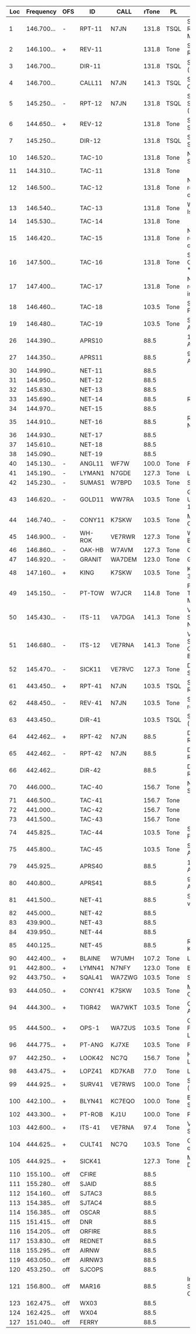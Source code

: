 | Loc | Frequency | OFS | ID     | CALL   | rTone | PL   | Comment                              |
| --- | --------- | --- | ------ | ------ | ----- | ---- | ------------------------------------ |
|   1 |  146.700… | -   | RPT-11 | N7JN   | 131.8 | TSQL | SJCARS Repeater Cady Mt.             |
|   2 |  146.100… | +   | REV-11 |        | 131.8 | Tone | SJCARS Reverse                       |
|   3 |  146.700… |     | DIR-11 |        | 131.8 | TSQL | SJCARS Direct (simplex)              |
|   4 |  146.700… |     | CALL11 | N7JN   | 141.3 | TSQL | SJCARS Callup                        |
|   5 |  145.250… | -   | RPT-12 | N7JN   | 131.8 | TSQL | SJCARS D-Star Repeater (HVT)         |
|   6 |  144.650… | +   | REV-12 |        | 131.8 | Tone | SJCARS D-Star Reverse                |
|   7 |  145.250… |     | DIR-12 |        | 131.8 | TSQL | SJCARS D-Star simplex                |
|  10 |  146.520… |     | TAC-10 |        | 131.8 | Tone | National Simplex                     |
|  11 |  144.310… |     | TAC-11 |        | 131.8 | Tone |                                      |
|  12 |  146.500… |     | TAC-12 |        | 131.8 | Tone | NBFM repeater ch-8 output            |
|  13 |  146.540… |     | TAC-13 |        | 131.8 | Tone | Watcom, King, Island, Blaine         |
|  14 |  145.530… |     | TAC-14 |        | 131.8 | Tone |                                      |
|  15 |  146.420… |     | TAC-15 |        | 131.8 | Tone | NBFM repeater ch-2 output            |
|  16 |  147.500… |     | TAC-16 |        | 131.8 | Tone | Stanwood-Camano Is. ****             |
|  17 |  147.400… |     | TAC-17 |        | 131.8 | Tone | NBFM repeater ch-1 input             |
|  18 |  146.460… |     | TAC-18 |        | 103.5 | Tone | Statewide Primary **                 |
|  19 |  146.480… |     | TAC-19 |        | 103.5 | Tone | Statewide Alternate ***              |
|  26 |  144.390… |     | APRS10 |        |  88.5 |      | 1200 baud APRS                       |
|  27 |  144.350… |     | APRS11 |        |  88.5 |      | 9600 baud APRS                       |
|  30 |  144.990… |     | NET-11 |        |  88.5 |      |                                      |
|  31 |  144.950… |     | NET-12 |        |  88.5 |      |                                      |
|  32 |  145.630… |     | NET-13 |        |  88.5 |      |                                      |
|  33 |  145.690… |     | NET-14 |        |  88.5 |      | RMS Gate                             |
|  34 |  144.970… |     | NET-15 |        |  88.5 |      |                                      |
|  35 |  144.910… |     | NET-16 |        |  88.5 |      | RMS Gate N7NIX-10                    |
|  36 |  144.930… |     | NET-17 |        |  88.5 |      |                                      |
|  37 |  145.610… |     | NET-18 |        |  88.5 |      |                                      |
|  38 |  145.090… |     | NET-19 |        |  88.5 |      |                                      |
|  40 |  145.130… | -   | ANGL11 | WF7W   | 100.0 | Tone | Port Angeles                         |
|  41 |  145.190… | -   | LYMAN1 | N7GDE  | 127.3 | Tone | Lyman Hill                           |
|  42 |  145.230… | -   | SUMAS1 | W7BPD  | 103.5 | Tone | Sumas Mt.                            |
|  43 |  146.620… | -   | GOLD11 | WW7RA  | 103.5 | Tone | Gold Mt. Unusable (Cdn 146.61/110.9) |
|  44 |  146.740… | -   | CONY11 | K7SKW  | 103.5 | Tone | Mt. Constitution                     |
|  45 |  146.900… | -   | WH-ROK | VE7RWR | 127.3 | Tone | White Rock, BC                       |
|  46 |  146.860… | -   | OAK-HB | W7AVM  | 127.3 | Tone | Oak Harbor                           |
|  47 |  146.920… | -   | GRANIT | WA7DEM | 123.0 | Tone | Granite Falls                        |
|  48 |  147.160… | +   | KING   | K7SKW  | 103.5 | Tone | King Mt. IRLP-3276                   |
|  49 |  145.150… | -   | PT-TOW | W7JCR  | 114.8 | Tone | Port Townsend, Morgan Hill           |
|  50 |  145.430… | -   | ITS-11 | VA7DGA | 141.3 | Tone | Van. I. Trunk System, Nanaimo, BC    |
|  51 |  146.680… | -   | ITS-12 | VE7RNA | 141.3 | Tone | Van. I. Trunk System, Chemainus, BC  |
|  52 |  145.470… | -   | SICK11 | VE7RVC | 127.3 | Tone | Duncan, Mt. Sicker                   |
|  61 |  443.450… | +   | RPT-41 | N7JN   | 103.5 | TSQL | SJCARS Repeater                      |
|  62 |  448.450… | -   | REV-41 | N7JN   | 103.5 | Tone | SJCARS reverse                       |
|  63 |  443.450… |     | DIR-41 |        | 103.5 | TSQL | SJCARS Direct (simplex)              |
|  64 |  442.462… | +   | RPT-42 | N7JN   |  88.5 |      | D-Star Repeater                      |
|  65 |  442.462… | -   | RPT-42 | N7JN   |  88.5 |      | D-Star Repeater                      |
|  66 |  442.462… |     | DIR-42 |        |  88.5 |      | D-Star Repeater                      |
|  70 |  446.000… |     | TAC-40 |        | 156.7 | Tone | National Simplex                     |
|  71 |  446.500… |     | TAC-41 |        | 156.7 | Tone |                                      |
|  72 |  441.000… |     | TAC-42 |        | 156.7 | Tone |                                      |
|  73 |  441.500… |     | TAC-43 |        | 156.7 | Tone |                                      |
|  74 |  445.825… |     | TAC-44 |        | 103.5 | Tone | Statewide Primary                    |
|  75 |  445.800… |     | TAC-45 |        | 103.5 | Tone | Statewide Alternate                  |
|  79 |  445.925… |     | APRS40 |        |  88.5 |      | 1200 baud APRS                       |
|  80 |  440.800… |     | APRS41 |        |  88.5 |      | 9600 baud APRS                       |
|  81 |  441.500… |     | NET-41 |        |  88.5 |      | Shared w/ voice                      |
|  82 |  445.000… |     | NET-42 |        |  88.5 |      |                                      |
|  83 |  439.900… |     | NET-43 |        |  88.5 |      |                                      |
|  84 |  439.950… |     | NET-44 |        |  88.5 |      |                                      |
|  85 |  440.125… |     | NET-45 |        |  88.5 |      | RMS Gate K7KCA-10                    |
|  90 |  442.400… | +   | BLAINE | W7UMH  | 107.2 | Tone | Lyman Hill                           |
|  91 |  442.800… | +   | LYMN41 | N7NFY  | 123.0 | Tone | BLYN                                 |
|  92 |  443.750… | +   | SQAL41 | WA7ZWG | 103.5 | Tone | Squalicum Mt.                        |
|  93 |  444.050… | +   | CONY41 | K7SKW  | 103.5 | Tone | Mt. Constitution                     |
|  94 |  444.300… | +   | TIGR42 | WA7WKT | 103.5 | Tone | OPS-1 Alternate                      |
|  95 |  444.500… | +   | OPS-1  | WA7ZUS | 103.5 | Tone | OPS-1 Primary, Lyman                 |
|  96 |  444.775… | +   | PT-ANG | KJ7XE  | 103.5 | Tone | Port Angeles                         |
|  97 |  442.250… | +   | LOOK42 | NC7Q   | 156.7 | Tone | Hospital link to LOOK-21             |
|  98 |  443.475… | +   | LOPZ41 | KD7KAB |  77.0 | Tone | Lopez                                |
|  99 |  444.925… | +   | SURV41 | VE7RWS | 100.0 | Tone | Survey Mt. (Can. ARES)               |
| 100 |  442.100… | +   | BLYN41 | KC7EQO | 100.0 | Tone | Blyn Mt. near Sequem                 |
| 102 |  443.300… | +   | PT-ROB | KJ1U   | 100.0 | Tone | Pt. Roberts                          |
| 103 |  442.600… | +   | ITS-41 | VE7RNA |  97.4 | Tone | Van. I. Trunk Sys, BC                |
| 104 |  444.625… | +   | CULT41 | NC7Q   | 103.5 | Tone | Cultus Mt. east of Mt Vernon         |
| 105 |  444.925… | +   | SICK41 |        | 127.3 | Tone | Mt. Sicker, Duncan BC                |
| 110 |  155.100… | off | CFIRE  |        |  88.5 |      |                                      |
| 111 |  155.280… | off | SJAID  |        |  88.5 |      |                                      |
| 112 |  154.160… | off | SJTAC3 |        |  88.5 |      |                                      |
| 113 |  154.385… | off | SJTAC4 |        |  88.5 |      |                                      |
| 114 |  156.385… | off | OSCAR  |        |  88.5 |      |                                      |
| 115 |  151.415… | off | DNR    |        |  88.5 |      |                                      |
| 116 |  154.205… | off | ORFIRE |        |  88.5 |      |                                      |
| 117 |  153.830… | off | REDNET |        |  88.5 |      |                                      |
| 118 |  155.295… | off | AIRNW  |        |  88.5 |      |                                      |
| 119 |  463.050… | off | AIRNW3 |        |  88.5 |      |                                      |
| 120 |  453.250… | off | SJCOPS |        |  88.5 |      |                                      |
| 121 |  156.800… | off | MAR16  |        |  88.5 |      | Inter. Distress, Safety & Calling    |
| 123 |  162.475… | off | WX03   |        |  88.5 |      |                                      |
| 124 |  162.425… | off | WX04   |        |  88.5 |      |                                      |
| 127 |  151.040… | off | FERRY  |        |  88.5 |      |                                      |
